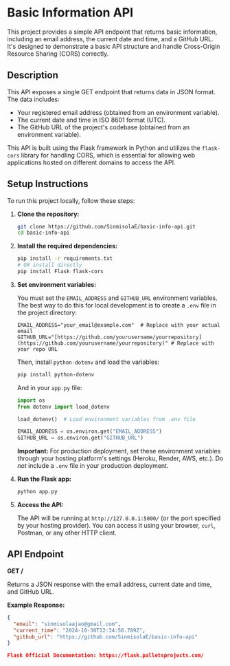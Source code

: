 # Basic Information API

This project provides a simple API endpoint that returns basic information, including an email address, the current date and time, and a GitHub URL.  It's designed to demonstrate a basic API structure and handle Cross-Origin Resource Sharing (CORS) correctly.

## Description

This API exposes a single GET endpoint that returns data in JSON format. The data includes:

*   Your registered email address (obtained from an environment variable).
*   The current date and time in ISO 8601 format (UTC).
*   The GitHub URL of the project's codebase (obtained from an environment variable).

This API is built using the Flask framework in Python and utilizes the `flask-cors` library for handling CORS, which is essential for allowing web applications hosted on different domains to access the API.

## Setup Instructions

To run this project locally, follow these steps:

1.  **Clone the repository:**

    ```bash
    git clone https://github.com/SinmisolaE/basic-info-api.git
    cd basic-info-api  
    ```


2.  **Install the required dependencies:**

    ```bash
    pip install -r requirements.txt
    # OR install directly
    pip install Flask flask-cors
    ```

5.  **Set environment variables:**

    You must set the `EMAIL_ADDRESS` and `GITHUB_URL` environment variables.  The best way to do this for local development is to create a `.env` file in the project directory:

    ```
    EMAIL_ADDRESS="your_email@example.com"  # Replace with your actual email
    GITHUB_URL="[https://github.com/yourusername/yourrepository](https://github.com/yourusername/yourrepository)" # Replace with your repo URL
    ```

    Then, install `python-dotenv` and load the variables:

    ```bash
    pip install python-dotenv
    ```

    And in your `app.py` file:

    ```python
    import os
    from dotenv import load_dotenv

    load_dotenv()  # Load environment variables from .env file

    EMAIL_ADDRESS = os.environ.get("EMAIL_ADDRESS")
    GITHUB_URL = os.environ.get("GITHUB_URL")
    ```

    **Important:**  For production deployment, set these environment variables through your hosting platform's settings (Heroku, Render, AWS, etc.).  Do *not* include a `.env` file in your production deployment.

6.  **Run the Flask app:**

    ```bash
    python app.py
    ```

7.  **Access the API:**

    The API will be running at `http://127.0.0.1:5000/` (or the port specified by your hosting provider). You can access it using your browser, `curl`, Postman, or any other HTTP client.

## API Endpoint

**GET /**

Returns a JSON response with the email address, current date and time, and GitHub URL.

**Example Response:**

```json
{
  "email": "sinmisolaajao@gmail.com",
  "current_time": "2024-10-30T12:34:56.789Z",
  "github_url": "https://github.com/SinmisolaE/basic-info-api"
}

Flask Official Documentation: https://flask.palletsprojects.com/